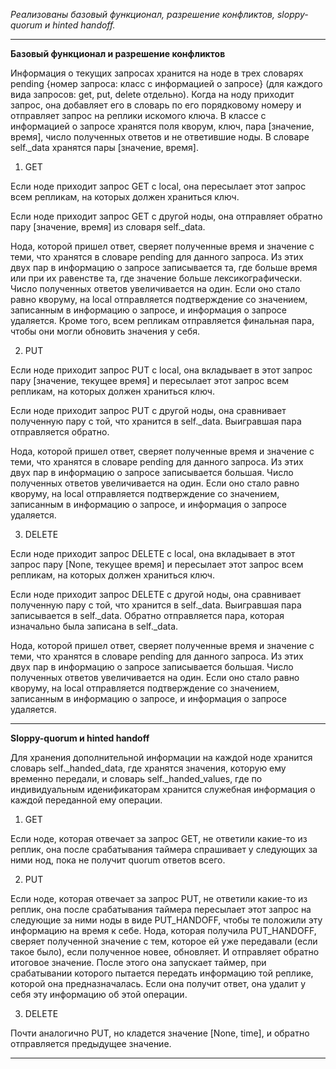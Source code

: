 *Реализованы базовый функционал, разрешение конфликтов, sloppy-quorum и hinted handoff.*

_______

**Базовый функционал и разрешение конфликтов**


Информация о текущих запросах хранится на ноде в трех словарях pending {номер запроса: класс с информацией о запросе} (для каждого вида запросов: get, put, delete отдельно). Когда на ноду приходит запрос, она добавляет его в словарь по его порядковому номеру и отправляет запрос на реплики искомого ключа. В классе с информацией о запросе хранятся поля кворум, ключ, пара [значение, время], число полученных ответов и не ответившие ноды. В словаре self._data хранятся пары [значение, время].

1. GET

Если ноде приходит запрос GET с local, она пересылает этот запрос всем репликам, на которых должен храниться ключ.

Если ноде приходит запрос GET с другой ноды, она отправляет обратно пару [значение, время] из словаря self._data.

Нода, которой пришел ответ, сверяет полученные время и значение с теми, что хранятся в словаре pending для данного запроса. Из этих двух пар в информацию о запросе записывается та, где больше время или при их равенстве та, где значение больше лексикографически. Число полученных ответов увеличивается на один. Если оно стало равно кворуму, на local отправляется подтверждение со значением, записанным в информацию о запросе, и информация о запросе удаляется. Кроме того, всем репликам отправляется финальная пара, чтобы они могли обновить значения у себя.

2. PUT

Если ноде приходит запрос PUT с local, она вкладывает в этот запрос пару [значение, текущее время] и пересылает этот запрос всем репликам, на которых должен храниться ключ.

Если ноде приходит запрос PUT с другой ноды, она сравнивает полученную пару с той, что хранится в self._data. Выигравшая пара отправляется обратно.

Нода, которой пришел ответ, сверяет полученные время и значение с теми, что хранятся в словаре pending для данного запроса. Из этих двух пар в информацию о запросе записывается большая. Число полученных ответов увеличивается на один. Если оно стало равно кворуму, на local отправляется подтверждение со значением, записанным в информацию о запросе, и информация о запросе удаляется.

3. DELETE

Если ноде приходит запрос DELETE с local, она вкладывает в этот запрос пару [None, текущее время] и пересылает этот запрос всем репликам, на которых должен храниться ключ.

Если ноде приходит запрос DELETE с другой ноды, она сравнивает полученную пару с той, что хранится в self._data. Выигравшая пара записывается в self._data. Обратно отправляется пара, которая изначально была записана в self._data.

Нода, которой пришел ответ, сверяет полученные время и значение с теми, что хранятся в словаре pending для данного запроса. Из этих двух пар в информацию о запросе записывается большая. Число полученных ответов увеличивается на один. Если оно стало равно кворуму, на local отправляется подтверждение со значением, записанным в информацию о запросе, и информация о запросе удаляется.

_______

**Sloppy-quorum и hinted handoff**

Для хранения дополнительной информации на каждой ноде хранится словарь self._handed_data, где хранятся значения, которую ему временно передали, и словарь self._handed_values, где по индивидуальным иденификаторам хранится служебная информация о каждой переданной ему операции.

1. GET

Если ноде, которая отвечает за запрос GET, не ответили какие-то из реплик, она после срабатывания таймера спрашивает у следующих за ними нод, пока не получит quorum ответов всего.

2. PUT

Если ноде, которая отвечает за запрос PUT, не ответили какие-то из реплик, она после срабатывания таймера пересылает этот запрос на следующие за ними ноды в виде PUT_HANDOFF, чтобы те положили эту информацию на время к себе. Нода, которая получила PUT_HANDOFF, сверяет полученной значение с тем, которое ей уже передавали (если такое было), если полученное новее, обновляет. И отправляет обратно итоговое значение. После этого она запускает таймер, при срабатывании которого пытается передать информацию той реплике, которой она предназначалась. Если она получит ответ, она удалит у себя эту информацию об этой операции.

3. DELETE

Почти аналогично PUT, но кладется значение [None, time], и обратно отправляется предыдущее значение.

___________

